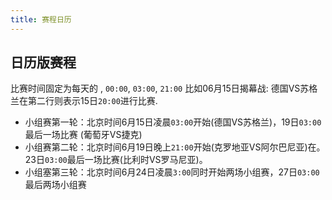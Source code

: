 ```yaml
---
title: 赛程日历
---
```


## 日历版赛程

比赛时间固定为每天的 , `00:00`, `03:00`, `21:00` 比如06月15日揭幕战: 德国VS苏格兰在第二行则表示15日`20:00`进行比赛.

- 小组赛第一轮：北京时间6月15日凌晨`03:00`开始(德国VS苏格兰)，19日`03:00` 最后一场比赛 (葡萄牙VS捷克)
- 小组赛第二轮：北京时间6月19日晚上`21:00`开始(克罗地亚VS阿尔巴尼亚)在。23日`03:00`最后一场比赛(比利时VS罗马尼亚)。
- 小组塞第三轮：北京时间6月24日凌晨`3:00`同时开始两场小组赛，27日`03:00` 最后两场小组赛


<BattleCalendar 
  first-date-string="2024-06-10 00:00:00" 
  :race-config="[
    '@六月',
    '',
    '',
    '',
    '',
    ',de5:gb-sct1,hu1:ch3,@第1轮',
    'es3:hr0,it2:al1,pl1:nl2,',
    'si1:dk1,rs0:gb-eng1,ro3:ua0,',
    'be0:sk1,at0:fr1,',
    'tr0:ge0,pt0:cz0,hr0:al0,@第2轮21:00',
    // ---
    'de0:hu0,gb-sct0:ch0,si0:rs0,',
    'dk0:gb-eng0:,es0:it0,sk0:ua0,',
    'pl0:at0:,nl0:fr0,ge0:cz0,',
    'tr0:pt0:,be0:ro0,',
    // ---
    ',,ch0:de0,gb-sct0:hu0,,@第3轮03:00',
    ',,al0:es0,hr0:it0,,',
    'fr0:pl0,nl0:at0,dk0:rs0,gb-eng0:si0@00:00/03:00',
    'sk0:ro0,ua0:be0,ge0:pt0,cz0:tr0',
    '',
    '',
    'tbd,tbd,@16强赛',
    'tbd,tbd,@七月',
    'tbd,tbd',
    'tbd,tbd',
    '',
    '',
    'tbd,tbd,@8强赛',
    'tbd,tbd,',
    '',
    '',
    ',tbd@半决赛',
    ',tbd',
    '',
    '',
    '',
    ',tbd,@决赛',
  ]"
/>